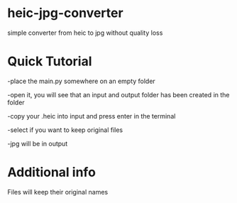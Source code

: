 # heic-jpg-converter
simple converter from heic to jpg without quality loss

# Quick Tutorial

-place the main.py somewhere on an empty folder

-open it, you will see that an input and output folder has been created in the folder

-copy your .heic into input and press enter in the terminal

-select if you want to keep original files

-jpg will be in output

# Additional info

Files will keep their original names
